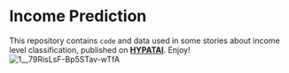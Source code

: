 # Income Prediction
This repository contains ```code``` and data used in some stories about income level classification, published on [**HYPATAI**](https://medium.com/hypatai). Enjoy!
![1__79RisLsF-Bp5STav-wTfA](https://user-images.githubusercontent.com/45853328/108592784-a2d7ec80-7380-11eb-9758-e0fee4a73675.png)

